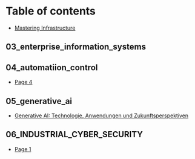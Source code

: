 # Table of contents

* [Mastering Infrastructure](README.md)

## 03\_enterprise\_information\_systems

## 04\_automatiion\_control

* [Page 4](04\_automatiion\_control/page-4.md)

## 05\_generative\_ai

* [Generative AI: Technologie, Anwendungen und Zukunftsperspektiven](05\_generative\_ai/generative-ai-technologie-anwendungen-und-zukunftsperspektiven.md)

## 06\_INDUSTRIAL\_CYBER\_SECURITY

* [Page 1](06\_industrial\_cyber\_security/page-1.md)
